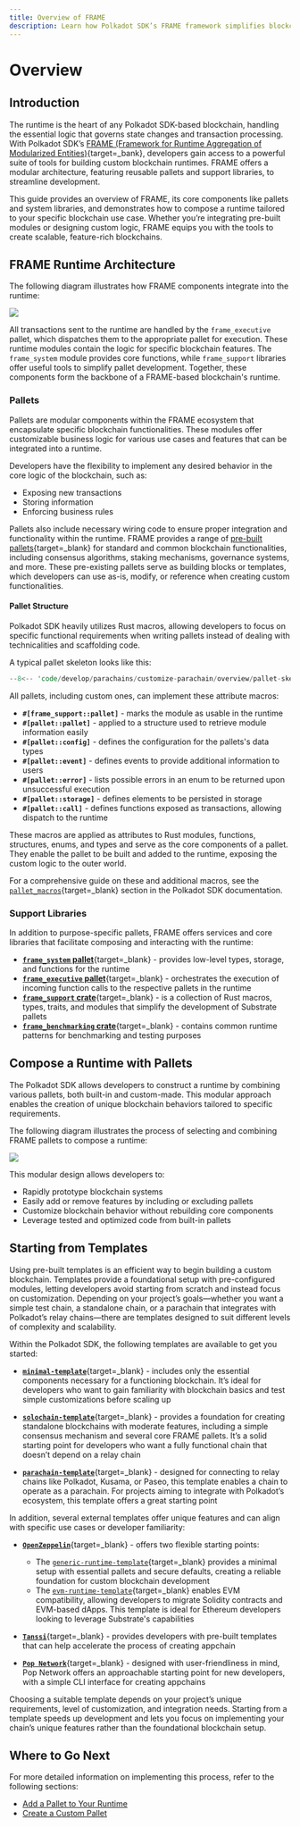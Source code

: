 ```yaml
---
title: Overview of FRAME
description: Learn how Polkadot SDK’s FRAME framework simplifies blockchain development with modular pallets and support libraries for efficient runtime design.
---
```


# Overview

## Introduction

The runtime is the heart of any Polkadot SDK-based blockchain, handling the essential logic that governs state changes and transaction processing. With Polkadot SDK’s [FRAME (Framework for Runtime Aggregation of Modularized Entities)](/polkadot-protocol/glossary/#frame-framework-for-runtime-aggregation-of-modularized-entities){target=\_bank}, developers gain access to a powerful suite of tools for building custom blockchain runtimes. FRAME offers a modular architecture, featuring reusable pallets and support libraries, to streamline development.

This guide provides an overview of FRAME, its core components like pallets and system libraries, and demonstrates how to compose a runtime tailored to your specific blockchain use case. Whether you’re integrating pre-built modules or designing custom logic, FRAME equips you with the tools to create scalable, feature-rich blockchains.

## FRAME Runtime Architecture

The following diagram illustrates how FRAME components integrate into the runtime:

![](/images/develop/parachains/customize-parachain/overview/frame-overview-1.webp)

All transactions sent to the runtime are handled by the `frame_executive` pallet, which dispatches them to the appropriate pallet for execution. These runtime modules contain the logic for specific blockchain features. The `frame_system` module provides core functions, while `frame_support` libraries offer useful tools to simplify pallet development. Together, these components form the backbone of a FRAME-based blockchain's runtime.

### Pallets

Pallets are modular components within the FRAME ecosystem that encapsulate specific blockchain functionalities. These modules offer customizable business logic for various use cases and features that can be integrated into a runtime.

Developers have the flexibility to implement any desired behavior in the core logic of the blockchain, such as:

- Exposing new transactions
- Storing information
- Enforcing business rules

Pallets also include necessary wiring code to ensure proper integration and functionality within the runtime. FRAME provides a range of [pre-built pallets](https://github.com/paritytech/polkadot-sdk/tree/{{dependencies.repositories.polkadot_sdk.version}}/substrate/frame){target=\_blank} for standard and common blockchain functionalities, including consensus algorithms, staking mechanisms, governance systems, and more. These pre-existing pallets serve as building blocks or templates, which developers can use as-is, modify, or reference when creating custom functionalities. 

#### Pallet Structure

Polkadot SDK heavily utilizes Rust macros, allowing developers to focus on specific functional requirements when writing pallets instead of dealing with technicalities and scaffolding code.

A typical pallet skeleton looks like this:

```rust
--8<-- 'code/develop/parachains/customize-parachain/overview/pallet-skeleton.rs'
```

All pallets, including custom ones, can implement these attribute macros:

- **`#[frame_support::pallet]`** - marks the module as usable in the runtime
- **`#[pallet::pallet]`** - applied to a structure used to retrieve module information easily
- **`#[pallet::config]`** - defines the configuration for the pallets's data types
- **`#[pallet::event]`** - defines events to provide additional information to users
- **`#[pallet::error]`** - lists possible errors in an enum to be returned upon unsuccessful execution
- **`#[pallet::storage]`** - defines elements to be persisted in storage
- **`#[pallet::call]`** - defines functions exposed as transactions, allowing dispatch to the runtime

These macros are applied as attributes to Rust modules, functions, structures, enums, and types and serve as the core components of a pallet. They enable the pallet to be built and added to the runtime, exposing the custom logic to the outer world.

For a comprehensive guide on these and additional macros, see the [`pallet_macros`](https://paritytech.github.io/polkadot-sdk/master/frame_support/pallet_macros/index.html){target=\_blank} section in the Polkadot SDK documentation.

### Support Libraries

In addition to purpose-specific pallets, FRAME offers services and core libraries that facilitate composing and interacting with the runtime:

- [**`frame_system` pallet**](https://paritytech.github.io/polkadot-sdk/master/frame_system/index.html){target=\_blank} - provides low-level types, storage, and functions for the runtime
- [**`frame_executive` pallet**](https://paritytech.github.io/polkadot-sdk/master/frame_executive/index.html){target=\_blank} - orchestrates the execution of incoming function calls to the respective pallets in the runtime
- [**`frame_support` crate**](https://paritytech.github.io/polkadot-sdk/master/frame_support/index.html){target=\_blank} - is a collection of Rust macros, types, traits, and modules that simplify the development of Substrate pallets
- [**`frame_benchmarking` crate**](https://paritytech.github.io/polkadot-sdk/master/frame_benchmarking/trait.Benchmark.html){target=\_blank} - contains common runtime patterns for benchmarking and testing purposes

## Compose a Runtime with Pallets

The Polkadot SDK allows developers to construct a runtime by combining various pallets, both built-in and custom-made. This modular approach enables the creation of unique blockchain behaviors tailored to specific requirements.

The following diagram illustrates the process of selecting and combining FRAME pallets to compose a runtime:

![](/images/develop/parachains/customize-parachain/overview/frame-overview-2.webp)

This modular design allows developers to:

- Rapidly prototype blockchain systems
- Easily add or remove features by including or excluding pallets
- Customize blockchain behavior without rebuilding core components
- Leverage tested and optimized code from built-in pallets

## Starting from Templates

Using pre-built templates is an efficient way to begin building a custom blockchain. Templates provide a foundational setup with pre-configured modules, letting developers avoid starting from scratch and instead focus on customization. Depending on your project’s goals—whether you want a simple test chain, a standalone chain, or a parachain that integrates with Polkadot’s relay chains—there are templates designed to suit different levels of complexity and scalability.

Within the Polkadot SDK, the following templates are available to get you started:

- [**`minimal-template`**](https://github.com/paritytech/polkadot-sdk/tree/master/templates/minimal){target=\_blank} - includes only the essential components necessary for a functioning blockchain. It’s ideal for developers who want to gain familiarity with blockchain basics and test simple customizations before scaling up

- [**`solochain-template`**](https://github.com/paritytech/polkadot-sdk/tree/master/templates/solochain){target=\_blank} - provides a foundation for creating standalone blockchains with moderate features, including a simple consensus mechanism and several core FRAME pallets. It’s a solid starting point for developers who want a fully functional chain that doesn’t depend on a relay chain

- [**`parachain-template`**](https://github.com/paritytech/polkadot-sdk/tree/master/templates/parachain){target=\_blank} - designed for connecting to relay chains like Polkadot, Kusama, or Paseo, this template enables a chain to operate as a parachain. For projects aiming to integrate with Polkadot’s ecosystem, this template offers a great starting point

In addition, several external templates offer unique features and can align with specific use cases or developer familiarity:

- [**`OpenZeppelin`**](https://github.com/OpenZeppelin/polkadot-runtime-templates/tree/main){target=\_blank} - offers two flexible starting points:
    - The [`generic-runtime-template`](https://github.com/OpenZeppelin/polkadot-runtime-templates/tree/main/generic-template){target=\_blank} provides a minimal setup with essential pallets and secure defaults, creating a reliable foundation for custom blockchain development
    - The [`evm-runtime-template`](https://github.com/OpenZeppelin/polkadot-runtime-templates/tree/main/evm-template){target=\_blank} enables EVM compatibility, allowing developers to migrate Solidity contracts and EVM-based dApps. This template is ideal for Ethereum developers looking to leverage Substrate's capabilities

- [**`Tanssi`**](https://github.com/moondance-labs/tanssi/tree/master/container-chains/runtime-templates){target=\_blank} - provides developers with pre-built templates that can help accelerate the process of creating appchain

- [**`Pop Network`**](https://learn.onpop.io/appchains/pop-cli/new#templates){target=\_blank} - designed with user-friendliness in mind, Pop Network offers an approachable starting point for new developers, with a simple CLI interface for creating appchains 

Choosing a suitable template depends on your project’s unique requirements, level of customization, and integration needs. Starting from a template speeds up development and lets you focus on implementing your chain’s unique features rather than the foundational blockchain setup.

## Where to Go Next

For more detailed information on implementing this process, refer to the following sections:

- [Add a Pallet to Your Runtime](/develop/parachains/customize-parachain/add-existing-pallets/)
- [Create a Custom Pallet](/develop/parachains/customize-parachain/make-custom-pallet/)